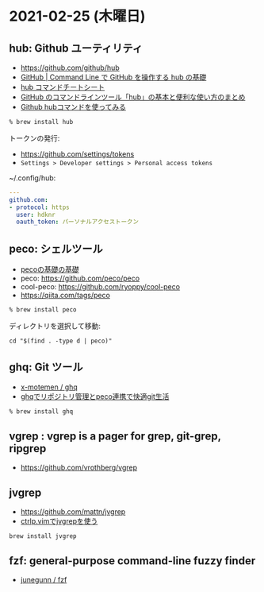 # 2021-02-25 (木曜日)

## hub:  Github ユーティリティ

- https://github.com/github/hub
- [GitHub | Command Line で GitHub を操作する hub の基礎](https://qiita.com/tbpgr/items/d827c18216f40778db85)
- [hub コマンドチートシート](https://qiita.com/kasaharu/items/0dd35cf59e37f6e6b433)
- [GitHub のコマンドラインツール「hub」の基本と便利な使い方のまとめ](https://dev.classmethod.jp/articles/hub/)
- [Github hubコマンドを使ってみる](https://qiita.com/shizuma/items/eb84c22805c55514e085)

~~~zsh
% brew install hub
~~~

トークンの発行:

- https://github.com/settings/tokens
- `Settings > Developer settings > Personal access tokens`

~/.config/hub:

~~~yaml
---
github.com:
- protocol: https
  user: hdknr
  oauth_token: パーソナルアクセストークン
~~~


## peco: シェルツール

- [pecoの基礎の基礎](https://qiita.com/xtetsuji/items/05f6f4c1b17854cdd75b)
- peco: https://github.com/peco/peco
- cool-peco: https://github.com/ryoppy/cool-peco
- https://qiita.com/tags/peco

~~~zsh
% brew install peco
~~~

ディレクトリを選択して移動:

~~~
cd "$(find . -type d | peco)"
~~~

## ghq: Git ツール

- [x-motemen / ghq](https://github.com/x-motemen/ghq)
- [ghqでリポジトリ管理とpeco連携で快適git生活](https://qiita.com/strsk/items/9151cef7e68f0746820d)

~~~zsh
% brew install ghq
~~~

## vgrep : vgrep is a pager for grep, git-grep, ripgrep

- https://github.com/vrothberg/vgrep


## jvgrep

- https://github.com/mattn/jvgrep
- [ctrlp.vimでjvgrepを使う](https://qiita.com/yami_beta/items/0377b6f56d5f2d9fbc84)

~~~
brew install jvgrep
~~~

## fzf: general-purpose command-line fuzzy finder

- [junegunn / fzf](https://github.com/junegunn/fzf)